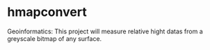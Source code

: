 # hmapconvert
Geoinformatics: This project will measure relative hight datas from a greyscale bitmap of any surface.
